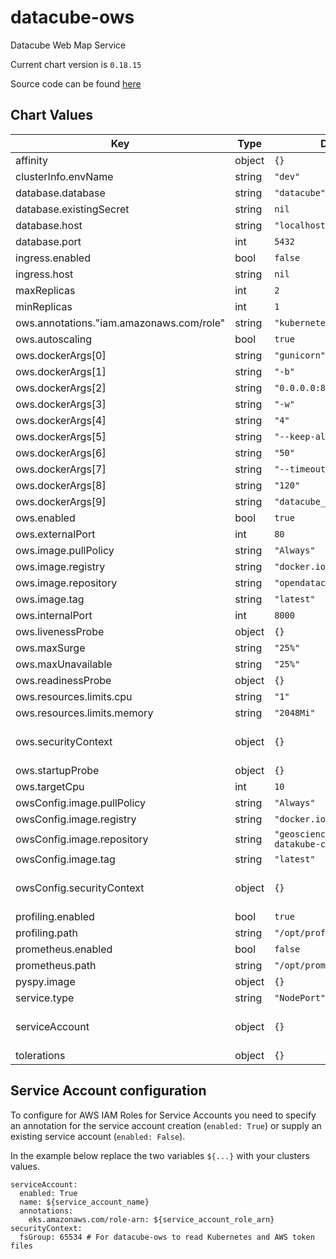 datacube-ows
============
Datacube Web Map Service

Current chart version is `0.18.15`

Source code can be found [here](https://www.opendatacube.org/documentation)

## Chart Values

| Key | Type | Default | Description |
|-----|------|---------|-------------|
| affinity | object | `{}` |  |
| clusterInfo.envName | string | `"dev"` |  |
| database.database | string | `"datacube"` |  |
| database.existingSecret | string | `nil` |  |
| database.host | string | `"localhost"` |  |
| database.port | int | `5432` |  |
| ingress.enabled | bool | `false` |  |
| ingress.host | string | `nil` |  |
| maxReplicas | int | `2` |  |
| minReplicas | int | `1` |  |
| ows.annotations."iam.amazonaws.com/role" | string | `"kubernetes-wms"` |  |
| ows.autoscaling | bool | `true` |  |
| ows.dockerArgs[0] | string | `"gunicorn"` |  |
| ows.dockerArgs[1] | string | `"-b"` |  |
| ows.dockerArgs[2] | string | `"0.0.0.0:8000"` |  |
| ows.dockerArgs[3] | string | `"-w"` |  |
| ows.dockerArgs[4] | string | `"4"` |  |
| ows.dockerArgs[5] | string | `"--keep-alive"` |  |
| ows.dockerArgs[6] | string | `"50"` |  |
| ows.dockerArgs[7] | string | `"--timeout"` |  |
| ows.dockerArgs[8] | string | `"120"` |  |
| ows.dockerArgs[9] | string | `"datacube_wms.wsgi"` |  |
| ows.enabled | bool | `true` |  |
| ows.externalPort | int | `80` |  |
| ows.image.pullPolicy | string | `"Always"` |  |
| ows.image.registry | string | `"docker.io"` |  |
| ows.image.repository | string | `"opendatacube/ows"` |  |
| ows.image.tag | string | `"latest"` |  |
| ows.internalPort | int | `8000` |  |
| ows.livenessProbe | object | `{}` |  |
| ows.maxSurge | string | `"25%"` |  |
| ows.maxUnavailable | string | `"25%"` |  |
| ows.readinessProbe | object | `{}` |  |
| ows.resources.limits.cpu | string | `"1"` |  |
| ows.resources.limits.memory | string | `"2048Mi"` |  |
| ows.securityContext | object | `{}` | Deployment level security context |
| ows.startupProbe | object | `{}` |  |
| ows.targetCpu | int | `10` |  |
| owsConfig.image.pullPolicy | string | `"Always"` |  |
| owsConfig.image.registry | string | `"docker.io"` |  |
| owsConfig.image.repository | string | `"geoscienceaustralia/dea-datakube-config"` |  |
| owsConfig.image.tag | string | `"latest"` |  |
| owsConfig.securityContext | object | `{}` | Container level security context |
| profiling.enabled | bool | `true` |  |
| profiling.path | string | `"/opt/profiling/"` |  |
| prometheus.enabled | bool | `false` |  |
| prometheus.path | string | `"/opt/prometheus/"` |  |
| pyspy.image | object | `{}` |  |
| service.type | string | `"NodePort"` |  |
| serviceAccount | object | `{}` | See configuration below |
| tolerations | object | `{}` |  |



## Service Account configuration
To configure for AWS IAM Roles for Service Accounts you need to specify an annotation for the service account creation (`enabled: True`) or supply an existing service account (`enabled: False`).

In the example below replace the two variables `${...}` with your clusters values.

```
serviceAccount:
  enabled: True
  name: ${service_account_name}
  annotations:
    eks.amazonaws.com/role-arn: ${service_account_role_arn}
securityContext:
  fsGroup: 65534 # For datacube-ows to read Kubernetes and AWS token files
```
